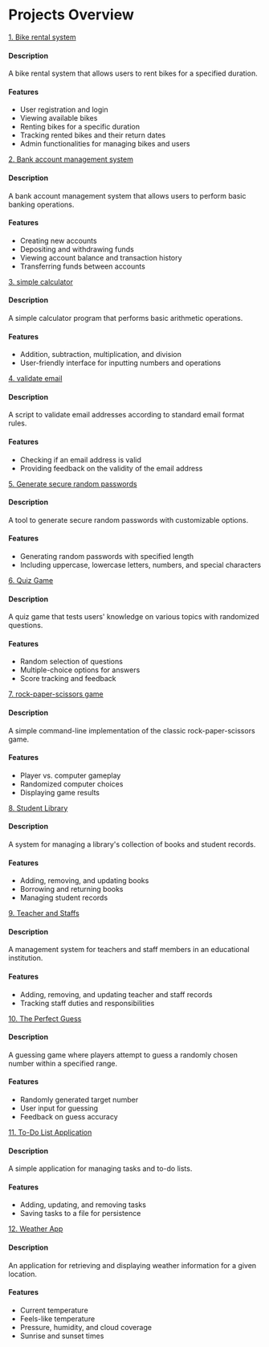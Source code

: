 # Projects Overview
[1. Bike rental system ](https://github.com/mustafaansarii/PythonVerse/tree/main/A%20Bike%20Rental%20System)

#### Description
A bike rental system that allows users to rent bikes for a specified duration.

#### Features
- User registration and login
- Viewing available bikes
- Renting bikes for a specific duration
- Tracking rented bikes and their return dates
- Admin functionalities for managing bikes and users

[2. Bank account management system](https://github.com/mustafaansarii/PythonVerse/tree/main/Bank%20Account)


#### Description
A bank account management system that allows users to perform basic banking operations.

#### Features
- Creating new accounts
- Depositing and withdrawing funds
- Viewing account balance and transaction history
- Transferring funds between accounts

[3. simple calculator](https://github.com/mustafaansarii/PythonVerse/tree/main/Calculator)

#### Description
A simple calculator program that performs basic arithmetic operations.

#### Features
- Addition, subtraction, multiplication, and division
- User-friendly interface for inputting numbers and operations

[4. validate email](https://github.com/mustafaansarii/PythonVerse/tree/main/Email%20Validation)

#### Description
A script to validate email addresses according to standard email format rules.

#### Features
- Checking if an email address is valid
- Providing feedback on the validity of the email address

[5. Generate secure random passwords](https://github.com/mustafaansarii/PythonVerse/tree/main/Password%20Generator)

#### Description
A tool to generate secure random passwords with customizable options.

#### Features
- Generating random passwords with specified length
- Including uppercase, lowercase letters, numbers, and special characters

[6. Quiz Game](https://github.com/mustafaansarii/PythonVerse/tree/main/Quiz%20Game)

#### Description
A quiz game that tests users' knowledge on various topics with randomized questions.

#### Features
- Random selection of questions
- Multiple-choice options for answers
- Score tracking and feedback


[7. rock-paper-scissors game](https://github.com/mustafaansarii/PythonVerse/tree/main/Rock_Paper_Scissors_Game_in_Python)

#### Description
A simple command-line implementation of the classic rock-paper-scissors game.

#### Features
- Player vs. computer gameplay
- Randomized computer choices
- Displaying game results
 
[8. Student Library](https://github.com/mustafaansarii/PythonVerse/tree/main/Student_Library)

#### Description
A system for managing a library's collection of books and student records.

#### Features
- Adding, removing, and updating books
- Borrowing and returning books
- Managing student records



[9. Teacher and Staffs](https://github.com/mustafaansarii/PythonVerse/tree/main/Teacher%20and%20Staffs)

#### Description
A management system for teachers and staff members in an educational institution.

#### Features
- Adding, removing, and updating teacher and staff records
- Tracking staff duties and responsibilities

[10. The Perfect Guess](https://github.com/mustafaansarii/PythonVerse/tree/main/The%20Perfect%20Guess)

#### Description
A guessing game where players attempt to guess a randomly chosen number within a specified range.

#### Features
- Randomly generated target number
- User input for guessing
- Feedback on guess accuracy

 
[11. To-Do List Application](https://github.com/mustafaansarii/PythonVerse/tree/main/To-Do%20List%20Application)

#### Description
A simple application for managing tasks and to-do lists.

#### Features
- Adding, updating, and removing tasks
- Saving tasks to a file for persistence


[12. Weather App](https://github.com/mustafaansarii/PythonVerse/tree/main/Weather%20App)

#### Description
An application for retrieving and displaying weather information for a given location.

#### Features
- Current temperature
- Feels-like temperature
- Pressure, humidity, and cloud coverage
- Sunrise and sunset times

 